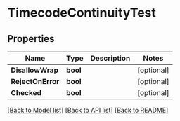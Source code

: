 # TimecodeContinuityTest

## Properties

Name | Type | Description | Notes
------------ | ------------- | ------------- | -------------
**DisallowWrap** | **bool** |  | [optional] 
**RejectOnError** | **bool** |  | [optional] 
**Checked** | **bool** |  | [optional] 

[[Back to Model list]](../README.md#documentation-for-models) [[Back to API list]](../README.md#documentation-for-api-endpoints) [[Back to README]](../README.md)


